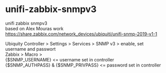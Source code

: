 # unifi-zabbix-snmpv3
unifi zabbix snmpv3  
based on Alex Mouras work https://share.zabbix.com/network_devices/ubiquiti/unifi-snmp-2019-v1-1  

Ubiquity Controller > Settings > Services > SNMP v3 > enable, set username and passwort  
Zabbix > Macro >   
{$SNMP_USERNAME} <= username set in controller   
{$SNMP_AUTHPASS} & {$SNMP_PRIVPASS} <= password set in controller   
